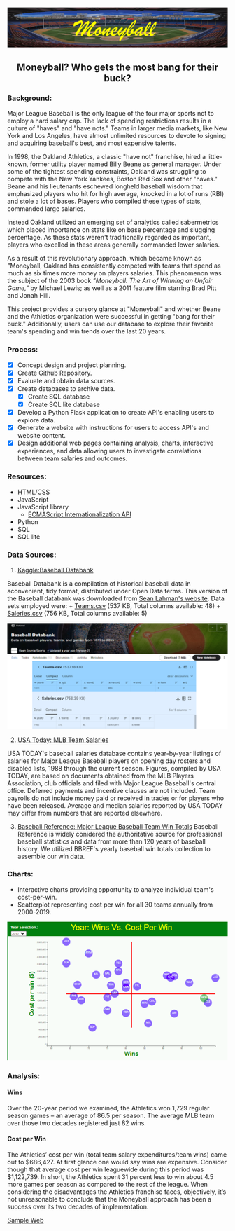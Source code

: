 # <div align = "center"> </div>

![coverArt1.png](images/coverArt1.png)


## <b><div align = "center">Moneyball? Who gets the most bang for their buck?</div></b>

### Background:
Major League Baseball is the only league of the four major sports not to employ a hard salary cap. The lack of spending restrictions results in a 
culture of "haves" and "have nots." Teams in larger media markets, like New York and Los Angeles, have almost unlimited resources to devote to signing and 
acquiring baseball's best, and most expensive talents.

In 1998, the Oakland Athletics, a classic "have not" franchise, hired a little-known, former utility player named Billy Beane as general manager. 
Under some of the tightest spending constraints, Oakland was struggling to compete with the New York Yankees, Boston Red Sox and other "haves." Beane and 
his lieutenants eschewed longheld baseball wisdom that emphasized players who hit for high average, knocked in a lot of runs (RBI) and stole a lot of bases. 
Players who compiled these types of stats, commanded large salaries. 

Instead Oakland utilized an emerging set of analytics called sabermetrics which placed importance on stats like on base percentage and slugging percentage. 
As these stats weren't traditionally regarded as important, players who excelled in these areas generally commanded lower salaries.

As a result of this revolutionary approach, which became known as "Moneyball, Oakland has consistently competed with teams that spend as much as six times
more money on players salaries. This phenomenon was the subject of the 2003 book *"Moneyball: The Art of Winning an Unfair Game,"* by Michael Lewis; as well as 
a 2011 feature film starring Brad Pitt and Jonah Hill.

This project provides a cursory glance at "Moneyball" and whether Beane and the Athletics organization were successful in getting "bang for their buck." 
Additionally, users can use our database to explore their favorite team's spending and win trends over the last 20 years. 

### Process: 
- [x] Concept design and project planning.
- [x] Create Github Repository.
- [x] Evaluate and obtain data sources.
- [x] Create databases to archive data.
  - [x] Create SQL database
  - [x] Create SQL lite database
  
- [x] Develop a Python Flask application to create API's enabling users to explore data. 
- [x] Generate a website with instructions for users to access API's and website content.
- [x] Design additional web pages containing analysis, charts, interactive experiences, and data allowing users to investigate correlations between team salaries and outcomes.

### Resources:
-	HTML/CSS
-	JavaScript
-	JavaScript library
	-	[ECMAScript Internationalization API](https://402.ecma-international.org/1.0/) 		
-	Python
-	SQL
-	SQL lite

	


### Data Sources:
	
   1. [Kaggle:Baseball Databank](https://www.kaggle.com/open-source-sports/baseball-databank?select=HallOfFame.csv)
      
   Baseball Databank is a compilation of historical baseball data in aconvenient, tidy format, distributed under Open Data terms.
   This version of the Baseball databank was downloaded from [Sean Lahman's website](http://www.seanlahman.com/baseball-archive/statistics/). Data sets employed were:
      +  [Teams.csv](https://www.kaggle.com/open-source-sports/baseball-databank?select=Teams.csv) (537 KB, Total columns available: 48)
      +  [Saleries.csv](https://www.kaggle.com/open-source-sports/baseball-databank?select=Salaries.csv) (756 KB, Total columns available: 5)
        		
	
![csvArt.png](images/csvArt.png)
	
	
	
   2. [USA Today: MLB Team Salaries](https://www.usatoday.com/sports/mlb/salaries/2019/team/all/)
      
   USA TODAY's baseball salaries database contains year-by-year listings of salaries for Major League Baseball players on opening day rosters and disabled lists, 1988 	through the current season. Figures, compiled by USA TODAY, are based on documents obtained from the MLB Players Association, club officials and filed with Major League Baseball's central office. Deferred payments and incentive clauses are not included. Team payrolls do not include money paid or received in trades or for players who have been released. Average and median salaries reported by USA TODAY may differ from numbers that are reported elsewhere.
      
   
   3. [Baseball Reference: Major League Baseball Team Win Totals](https://www.baseball-reference.com/leagues/MLB/index.shtml)
  Baseball Reference is widely conidered the authoritative source for professional baseball statistics and data from more than 120 years of baseball history. We utilized BBREF's
yearly baseball win totals collection to assemble our win data.
   

### Charts: 
-	Interactive charts providing opportunity to analyze individual team's cost-per-win.
-	Scatterplot representing cost per win for all 30 teams annually from 2000-2019. 

![bubleChartExample.png](images/bubleChartExample.png)
	
### Analysis:

#### Wins
Over the 20-year period we examined, the Athletics won 1,729 regular season games – an average of 86.5 per season. The average MLB team over those two decades registered just 82 wins.

#### Cost per Win
The Athletics’ cost per win (total team salary expenditures/team wins) came out to $686,427. At first glance one would say wins are expensive. Consider though that average cost per win leaguewide during this period was $1,122,739. In short, the Athletics spent 31 percent less to win about 4.5 more games per season as compared to the rest of the league.
When considering the disadvantages the Athletics franchise faces, objectively, it’s not unreasonable to conclude that the Moneyball approach has been a success over its two decades of implementation.

									
[Sample Web](https://money-ball-demo-web.herokuapp.com/year)



